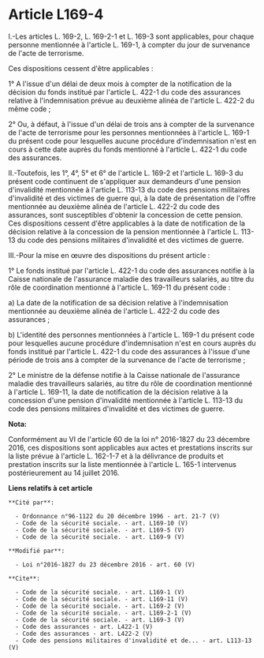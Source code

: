 # Article L169-4

I.-Les articles L. 169-2, L. 169-2-1 et L. 169-3 sont applicables, pour chaque personne mentionnée à l'article L. 169-1, à
compter du jour de survenance de l'acte de terrorisme. 

Ces dispositions cessent d'être applicables : 

1° A l'issue d'un délai de deux mois à compter de la notification de la décision du fonds institué par l'article L. 422-1 du
code des assurances relative à l'indemnisation prévue au deuxième alinéa de l'article L. 422-2 du même code ; 

2° Ou, à défaut, à l'issue d'un délai de trois ans à compter de la survenance de l'acte de terrorisme pour les personnes
mentionnées à l'article L. 169-1 du présent code pour lesquelles aucune procédure d'indemnisation n'est en cours à cette date
auprès du fonds mentionné à l'article L. 422-1 du code des assurances. 

II.-Toutefois, les 1°, 4°, 5° et 6° de l'article L. 169-2 et l'article L. 169-3 du présent code continuent de s'appliquer aux
demandeurs d'une pension d'invalidité mentionnée à l'article L. 113-13 du code des pensions militaires d'invalidité et des
victimes de guerre qui, à la date de présentation de l'offre mentionnée au deuxième alinéa de l'article L. 422-2 du code des
assurances, sont susceptibles d'obtenir la concession de cette pension. Ces dispositions cessent d'être applicables à la date
de notification de la décision relative à la concession de la pension mentionnée à l'article L. 113-13 du code des pensions
militaires d'invalidité et des victimes de guerre. 

III.-Pour la mise en œuvre des dispositions du présent article : 

1° Le fonds institué par l'article L. 422-1 du code des assurances notifie à la Caisse nationale de l'assurance maladie des
travailleurs salariés, au titre du rôle de coordination mentionné à l'article L. 169-11 du présent code : 

a) La date de la notification de sa décision relative à l'indemnisation mentionnée au deuxième alinéa de l'article L. 422-2
du code des assurances ; 

b) L'identité des personnes mentionnées à l'article L. 169-1 du présent code pour lesquelles aucune procédure d'indemnisation
n'est en cours auprès du fonds institué par l'article L. 422-1 du code des assurances à l'issue d'une période de trois ans à
compter de la survenance de l'acte de terrorisme ; 

2° Le ministre de la défense notifie à la Caisse nationale de l'assurance maladie des travailleurs salariés, au titre du rôle
de coordination mentionné à l'article L. 169-11, la date de notification de la décision relative à la concession d'une
pension d'invalidité mentionnée à l'article L. 113-13 du code des pensions militaires d'invalidité et des victimes de guerre.

**Nota:**

Conformément au VI de l'article 60 de la loi n° 2016-1827 du 23 décembre 2016, ces dispositions sont applicables aux actes et
prestations inscrits sur la liste prévue à l'article L. 162-1-7 et à la délivrance de produits et prestation inscrits sur la
liste mentionnée à l'article L. 165-1 intervenus postérieurement au 14 juillet 2016.

**Liens relatifs à cet article**

	**Cité par**:

	  - Ordonnance n°96-1122 du 20 décembre 1996 - art. 21-7 (V)
	  - Code de la sécurité sociale. - art. L169-10 (V)
	  - Code de la sécurité sociale. - art. L169-5 (V)
	  - Code de la sécurité sociale. - art. L169-9 (V)

	**Modifié par**:

	  - Loi n°2016-1827 du 23 décembre 2016 - art. 60 (V)

	**Cite**:

	  - Code de la sécurité sociale. - art. L169-1 (V)
	  - Code de la sécurité sociale. - art. L169-11 (V)
	  - Code de la sécurité sociale. - art. L169-2 (V)
	  - Code de la sécurité sociale. - art. L169-2-1 (V)
	  - Code de la sécurité sociale. - art. L169-3 (V)
	  - Code des assurances - art. L422-1 (V)
	  - Code des assurances - art. L422-2 (V)
	  - Code des pensions militaires d'invalidité et de... - art. L113-13 (V)
